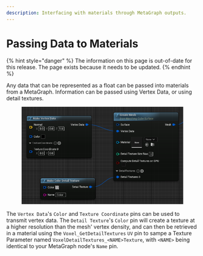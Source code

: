 ```yaml
---
description: Interfacing with materials through MetaGraph outputs.
---
```


# Passing Data to Materials

{% hint style="danger" %}
The information on this page is out-of-date for this release. The page exists because it needs to be updated.
{% endhint %}

Any data that can be represented as a float can be passed into materials from a MetaGraph. Information can be passed using Vertex Data, or using detail textures.

<figure><img src="../../.gitbook/assets/image (17).png" alt=""><figcaption></figcaption></figure>

The `Vertex Data`'s `Color` and `Texture Coordinate` pins can be used to transmit vertex data. The `Detail Texture`'s `Color` pin will create a texture at a higher resolution than the mesh' vertex density, and can then be retrieved in a material using the `Voxel_GetDetailTextures` `UV` pin to sampe a Texture Parameter named `VoxelDetailTextures_<NAME>Texture`, with `<NAME>` being identical to your MetaGraph node's `Name` pin. &#x20;
